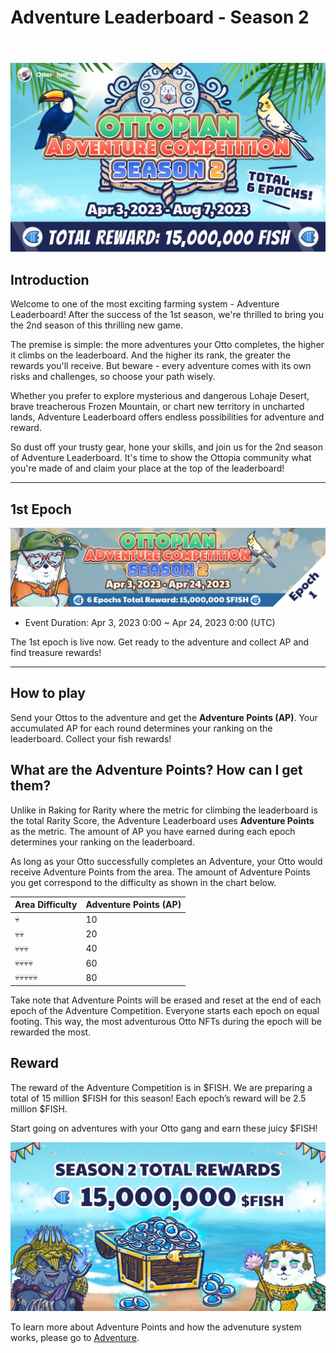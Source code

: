 # Adventure Leaderboard - Season 2

<header>
<meta property="og:title" content="Ottopia Whitepaper | Adventure Leaderboard - Season 2" />
<meta property="og:image" content="https://docs.ottopia.app/assets/images/1st-al-ogimage-7cff5b06bacecc1bd368a93cf650dd00.jpg" />
<meta property="og:description" content="Gather ‘round the stream, Otters! Season 2 of the Adventure Leaderboard is here, pack your bags and get ready to become the king of the adventure!" />
</header>

![Adventure Leaderboard - Season 2](img/2nd-al-ogimage.jpg)

## Introduction

Welcome to one of the most exciting farming system - Adventure Leaderboard! After the success of the 1st season, we're thrilled to bring you the 2nd season of this thrilling new game.

The premise is simple: the more adventures your Otto completes, the higher it climbs on the leaderboard. And the higher its rank, the greater the rewards you'll receive. But beware - every adventure comes with its own risks and challenges, so choose your path wisely.

Whether you prefer to explore mysterious and dangerous Lohaje Desert, brave treacherous Frozen Mountain, or chart new territory in uncharted lands, Adventure Leaderboard offers endless possibilities for adventure and reward.

So dust off your trusty gear, hone your skills, and join us for the 2nd season of Adventure Leaderboard. It's time to show the Ottopia community what you're made of and claim your place at the top of the leaderboard!

---

## 1st Epoch <a href="#1st-epoch" id="1st-epoch"></a>

![S2 1st Epoch](img/ap_s2_epoch1.jpg)

* Event Duration: Apr 3, 2023 0:00 ~ Apr 24, 2023 0:00 (UTC)

The 1st epoch is live now. Get ready to the adventure and collect AP and find treasure rewards!

---

## How to play

Send your Ottos to the adventure and get the **Adventure Points (AP)**. 
Your accumulated AP for each round determines your ranking on the leaderboard.
Collect your fish rewards!

## What are the Adventure Points? How can I get them?

Unlike in Raking for Rarity where the metric for climbing the leaderboard is the total Rarity Score, the Adventure Leaderboard uses **Adventure Points** as the metric. The amount of AP you have earned during each epoch determines your ranking on the leaderboard. 

As long as your Otto successfully completes an Adventure, your Otto would receive Adventure Points from the area. The amount of Adventure Points you get correspond to the difficulty as shown in the chart below. 

| Area Difficulty | Adventure Points (AP) |
| --------------- | --------------------- |
| 💀              | 10                    |
| 💀💀            | 20                    |
| 💀💀💀          | 40                    |
| 💀💀💀💀        | 60                    |
| 💀💀💀💀💀      | 80                    |

Take note that Adventure Points will be erased and reset at the end of each epoch of the Adventure Competition. Everyone starts each epoch on equal footing. This way, the most adventurous Otto NFTs during the epoch will be rewarded the most.

## Reward

The reward of the Adventure Competition is in $FISH. We are preparing a total of 15 million $FISH for this season! Each epoch’s reward will be 2.5 million $FISH.

Start going on adventures with your Otto gang and earn these juicy $FISH!

![Fish reward](./img/adventure_s2_rewards.jpg)


To learn more about Adventure Points and how the advenuture system works, please go to [Adventure](../gameplay/adventure#adventure-points-).